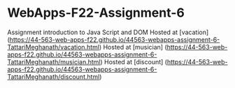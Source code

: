 # WebApps-F22-Assignment-6
Assignment introduction to Java Script and DOM
Hosted at [vacation] (https://44-563-web-apps-f22.github.io/44563-webapps-assignment-6-TattariMeghanath/vacation.html)
Hosted at [musician] (https://44-563-web-apps-f22.github.io/44563-webapps-assignment-6-TattariMeghanath/musician.html)
Hosted at [discount] (https://44-563-web-apps-f22.github.io/44563-webapps-assignment-6-TattariMeghanath/discount.html)